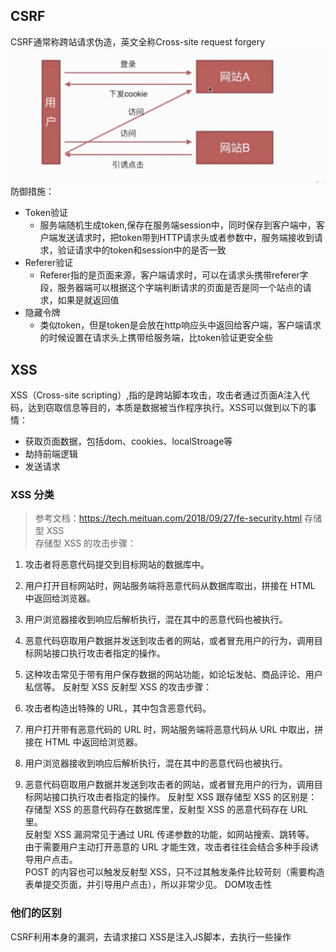 ## CSRF 
CSRF通常称跨站请求伪造，英文全称Cross-site request forgery
![avatar](./%E9%A1%B5%E9%9D%A2%E5%B8%83%E5%B1%80/md-image/csrf.jpg)
防御措施：  
* Token验证
  * 服务端随机生成token,保存在服务端session中，同时保存到客户端中，客户端发送请求时，把token带到HTTP请求头或者参数中，服务端接收到请求，验证请求中的token和session中的是否一致
* Referer验证
  * Referer指的是页面来源，客户端请求时，可以在请求头携带referer字段，服务器端可以根据这个字端判断请求的页面是否是同一个站点的请求，如果是就返回值
* 隐藏令牌
  * 类似token，但是token是会放在http响应头中返回给客户端，客户端请求的时候设置在请求头上携带给服务端，比token验证更安全些
## XSS
XSS（Cross-site scripting）,指的是跨站脚本攻击，攻击者通过页面A注入代码，达到窃取信息等目的，本质是数据被当作程序执行。XSS可以做到以下的事情：
* 获取页面数据，包括dom、cookies、localStroage等
* 劫持前端逻辑
* 发送请求
### XSS 分类
> 参考文档：https://tech.meituan.com/2018/09/27/fe-security.html
存储型 XSS  
存储型 XSS 的攻击步骤：
1. 攻击者将恶意代码提交到目标网站的数据库中。
2. 用户打开目标网站时，网站服务端将恶意代码从数据库取出，拼接在 HTML 中返回给浏览器。
3. 用户浏览器接收到响应后解析执行，混在其中的恶意代码也被执行。
4. 恶意代码窃取用户数据并发送到攻击者的网站，或者冒充用户的行为，调用目标网站接口执行攻击者指定的操作。
5. 这种攻击常见于带有用户保存数据的网站功能，如论坛发帖、商品评论、用户私信等。
反射型 XSS
反射型 XSS 的攻击步骤：

1. 攻击者构造出特殊的 URL，其中包含恶意代码。
2. 用户打开带有恶意代码的 URL 时，网站服务端将恶意代码从 URL 中取出，拼接在 HTML 中返回给浏览器。
3. 用户浏览器接收到响应后解析执行，混在其中的恶意代码也被执行。
4. 恶意代码窃取用户数据并发送到攻击者的网站，或者冒充用户的行为，调用目标网站接口执行攻击者指定的操作。
反射型 XSS 跟存储型 XSS 的区别是：存储型 XSS 的恶意代码存在数据库里，反射型 XSS 的恶意代码存在 URL 里。  
反射型 XSS 漏洞常见于通过 URL 传递参数的功能，如网站搜索、跳转等。  
由于需要用户主动打开恶意的 URL 才能生效，攻击者往往会结合多种手段诱导用户点击。  
POST 的内容也可以触发反射型 XSS，只不过其触发条件比较苛刻（需要构造表单提交页面，并引导用户点击），所以非常少见。 
DOM攻击性 
### 他们的区别
CSRF利用本身的漏洞，去请求接口
XSS是注入JS脚本，去执行一些操作
